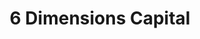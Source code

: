 ---
layout: firm_page
title: "6 Dimensions Capital"
id: "6dimensionscapital.com"
permalink: "/6dimensionscapital6dimensionscapital.com/"
website: "https://www.6dimensionscapital.com/en/home"
offices: "Boston (United States), San Francisco (United States), Hong Kong (China), Shanghai (China)"
investment_stages: "Seed, Series A, Series B"
portfolio_companies: "Curon Biopharmaceutical, Lyvgen Biopharma, Centrexion Therapeutics, VFLO Medical, MitrAssist, Ignis Therapeutics, Haoxinqing, Exo Therapeutics, Engine Biosciences, TScan Therapeutics, FogPharma"
portfolio_link: "http://www.6dimensionscapital.com/en/portfolio/"
investment_markets: "Life Sciences, Healthcare"
founded_year: "2017"
description: "6 Dimensions Capital is a leading global healthcare investment firm focusing on investments in healthcare startups or growth-stage companies with operations in the U.S., Europe, China, Israel and other countries. The firm helps entrepreneurs create and grow innovative healthcare businesses for the benefit of patients worldwide."
linkedin: "https://www.linkedin.com/company/6dimensionscapital"
twitter: ""
instagram: ""
team_page: "http://6dimensionscapital.com/en/teams/"
investor_type: "Venture Capital"
crunchbase: "https://www.crunchbase.com/organization/6-dimensions-capital"
pitchbook: ""

# SEO Optimization
meta_title: "6 Dimensions Capital - VC Firm - projectstartups.com"
meta_description: "6 Dimensions Capital, 6 Dimensions Capital is a leading global healthcare investment firm focusing on investments in healthcare startups or growth-stage companies with oper..."
meta_keywords: "6 Dimensions Capital, Life Sciences, Healthcare, VC firm, venture capital, startup investor, projectstartups.com"
canonical_url: "https://vc.projectstartups.com/6dimensionscapital6dimensionscapital.com/"
---